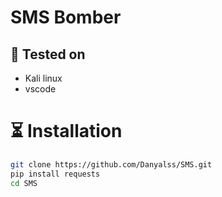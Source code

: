 # SMS Bomber

## 🎨 Tested on
* Kali linux 
* vscode

# ⏳ Installation
```bash
git clone https://github.com/Danyalss/SMS.git
pip install requests
cd SMS
```
